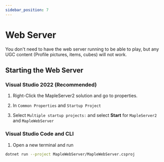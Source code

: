 ```yaml
---
sidebar_position: 7
---
```


# Web Server

You don't need to have the web server running to be able to play, but any UGC content (Profile pictures, items, cubes) will not work.

## Starting the Web Server

### Visual Studio 2022 (Recommended)

1. Right-Click the MapleServer2 solution and go to properties.

2. In `Common Properties` and `Startup Project`

3. Select `Multiple startup projects:` and select **Start** for `MapleServer2` and `MapleWebServer`

### Visual Studio Code and CLI

1. Open a new terminal and run

```sh
dotnet run --project MapleWebServer/MapleWebServer.csproj
```
